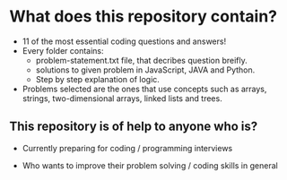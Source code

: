 # What does this repository contain?

- 11 of the most essential coding questions and answers!
- Every folder contains: 
    - problem-statement.txt file, that decribes question breifly.
    - solutions to given problem in JavaScript, JAVA and Python.
    - Step by step explanation of logic.
- Problems selected are the ones that use concepts such as arrays, strings, two-dimensional arrays, linked lists and trees.

## This repository is of help to anyone who is?

- Currently preparing for coding / programming interviews

- Who wants to improve their problem solving / coding skills in general
